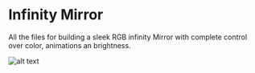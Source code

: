 # Infinity Mirror
All the files for building a sleek RGB infinity Mirror with complete control over color, animations an brightness.

![alt text](https://github.com/APTechnologies/InfinityMirror/blob/main/IMG_2.jpg)
